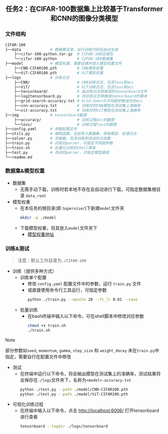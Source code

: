 <h2 align="center"> 任务2：在CIFAR-100数据集上比较基于Transformer和CNN的图像分类模型 </h2>

### 文件结构

```bash
CIFAR-100
├──data             # 数据集目录，运行训练代码后自动生成
    ├──cifar-100-python.tar.gz  # CIFAR-100压缩包
    └──cifar-100-python         # CIFAR-100数据集
├──model            # 模型权重，需要自建并放入模型权重文件
    ├──CNN-CIFAR100.pth         # CNN模型权重
    └──ViT-CIFAR100.pth         # ViT模型权重
├──logs             # 训练日志
    ├──CNN/                     # CNN训练日志，包含loss和acc
    ├──ViT/                     # ViT训练日志，包含loss和acc
    ├──tensorboard/             # 由训练日志转换成的tensorboard文件
    ├──log2tensorboard.py       # 将训练日志转换成tensorboard的脚本
    ├──grid-search-accuracy.txt # Grid-Search不同超参数组合的acc
    ├──cnn-accuracy.txt         # 训练好的CNN模型在测试集上准确率
    └──vit-accuracy.txt         # 训练好的ViT模型在测试集上准确率
├──img              # tensorboard截图
    ├──accuracy/                # 训练过程acc的截图
    └──loss/                    # 训练过程loss的截图
├──config.yaml      # 参数配置文件
├──utils.py         # 辅助函数，包括导入数据集，获取模型，处理日志
├──solver.py        # 求解器，包含训练和测试的主函数
├──train.py         # 训练的parser，可指定不同超参数
├──train.sh         # 批量化训练的shell脚本
├──test.py          # 测试的parser，可指定模型路径
└──readme.md      
```


### 数据集&模型权重

- 数据集
  - 无需手动下载，训练时若本地不存在会自动进行下载，可指定数据集根目录 `data_root` 
- 模型权重
  - 在本任务的根目录(即 `Supervise/`)下新建`model`文件夹
    ```bash
    mkdir -p ./model
    ```
  - 下载模型权重，将其放入`model`文件夹下
    - [模型权重地址](https://drive.google.com/drive/folders/1pV74DSM_MMEqIT9KZygSfciS4wUiW370?usp=drive_link)

### 训练&测试

> 注意：默认工作目录为`./CIFAR-100`

- 训练（提供多种方式）
  - 训练单个配置
    - 修改 `config.yaml` 配置文件中的参数，运行 `train.py` 文件
    - 或直接使用命令行工具运行，可指定参数
      ```bash
      python ./train.py --epochs 20 --fc_lr 0.01 --save
      ```
  - 批量训练
    - 在bash终端中输入以下命令，可在shell脚本中修改对应参数
      ```bash
      chmod +x train.sh
      ./train.sh
      ```
> [!NOTE]
> 部分参数如`seed`, `momentum`, `gamma`, `step_size` 和 `weight_decay` 未在`train.py`中指定，需要自行在配置文件中修改  
- 测试
  - 在终端中运行以下命令，将会输出模型在测试集上的准确率，测试结果将会保存在`./logs`文件夹下，名称为`<model>-accuracy.txt`
    ```bash
    python ./test.py --path ./model/CNN-CIFAR100.pth
    python ./test.py --path ./model/ViT-CIFAR100.pth
    ``` 
- 可视化训练过程
  - 在终端中输入以下命令，点击 [http://localhost:6006/]() 打开tensorboard进行查看
    ```bash
    tensorboard --logdir ./logs/tensorboard
    ``` 